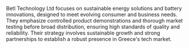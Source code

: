 Betl Technology Ltd focuses on sustainable energy solutions and battery innovations, designed to meet evolving consumer and business needs. They emphasize controlled product demonstrations and thorough market testing before broad distribution, ensuring high standards of quality and reliability. Their strategy involves sustainable growth and strong partnerships to establish a robust presence in Greece's tech market.
